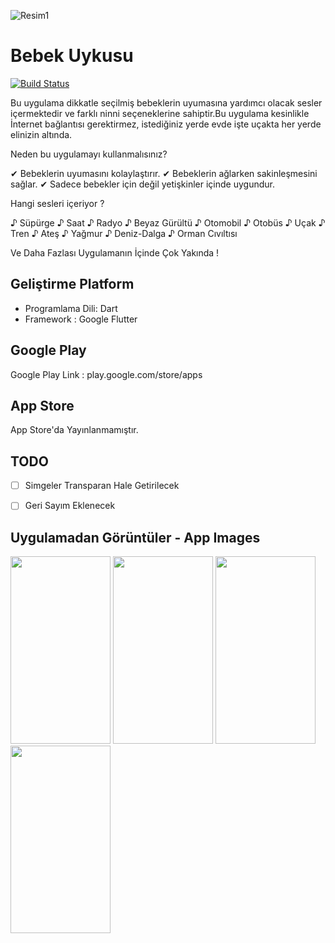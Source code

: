 ![Resim1](https://i.ibb.co/LQjFLjf/Ba-l-ks-z-1.png)

# Bebek Uykusu
[![Build Status](https://travis-ci.org/klaycarda/babySleepSound.svg?branch=master)](https://travis-ci.org/klaycarda/babySleepSound)

Bu uygulama dikkatle seçilmiş bebeklerin uyumasına yardımcı olacak sesler içermektedir ve farklı ninni seçeneklerine sahiptir.Bu uygulama kesinlikle İnternet bağlantısı gerektirmez, istediğiniz yerde evde işte uçakta her yerde elinizin altında.

Neden bu uygulamayı kullanmalısınız?

✔ Bebeklerin uyumasını kolaylaştırır.
✔ Bebeklerin ağlarken sakinleşmesini sağlar.
✔ Sadece bebekler için değil yetişkinler içinde uygundur.

Hangi sesleri içeriyor ?

♪ Süpürge ♪ Saat ♪ Radyo ♪ Beyaz Gürültü ♪ Otomobil ♪ Otobüs ♪ Uçak ♪ Tren ♪ Ateş ♪ Yağmur ♪ Deniz-Dalga ♪ Orman Cıvıltısı

Ve Daha Fazlası Uygulamanın İçinde Çok Yakında !

## Geliştirme Platform
-  Programlama Dili: Dart <br />
-  Framework : Google Flutter <br />

## Google Play

Google Play Link : play.google.com/store/apps

## App Store

App Store'da Yayınlanmamıştır.<br />

## TODO
-  [ ] Simgeler Transparan Hale Getirilecek
-  [ ] Geri Sayım Eklenecek




## Uygulamadan Görüntüler - App Images
<img src="https://i.ibb.co/MDjSrv9/IMG-20200521-171013.jpg"
	width="160" height="300" />  <img src="https://i.ibb.co/QH0W824/IMG-20200521-171030.jpg" 
	 width="160" height="300" /> 
	 <img src="https://i.ibb.co/z7DdgrL/IMG-20200521-171040.jpg" 
	 width="160" height="300" />  <img src="https://i.ibb.co/Kw9rVH7/IMG-20200521-171051.jpg" width="160" height="300" />

